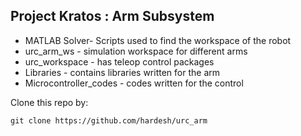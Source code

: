 ## Project Kratos : Arm Subsystem

- MATLAB Solver- Scripts used to find the workspace of the robot
- urc_arm_ws - simulation workspace for different arms
- urc_workspace - has teleop control packages
- Libraries - contains libraries written for the arm
- Microcontroller_codes - codes written for the control

Clone this repo by:
```
git clone https://github.com/hardesh/urc_arm
```

